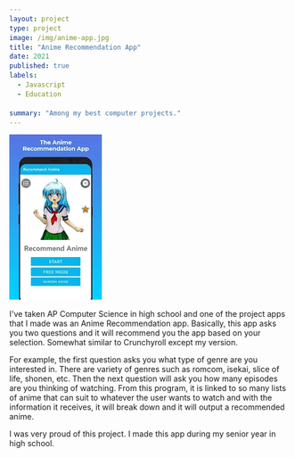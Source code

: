 ```yaml
---
layout: project
type: project
image: /img/anime-app.jpg
title: "Anime Recommendation App"
date: 2021
published: true
labels:
  - Javascript
  - Education
  
summary: "Among my best computer projects."
---
```


<img class="img-fluid" src="https://raw.githubusercontent.com/eisenhoweroallesma/eisenhoweroallesma.github.io/main/img/unnamed.webp">

I've taken AP Computer Science in high school and one of the project apps that I made was an Anime Recommendation app. Basically, this app asks you two questions and it will recommend you the app based on your selection. Somewhat similar to Crunchyroll except my version.

For example, the first question asks you what type of genre are you interested in. There are variety of genres such as romcom, isekai, slice of life, shonen, etc. Then the next question will ask you how many episodes
are you thinking of watching. From this program, it is linked to so many lists of anime that can suit to whatever the user wants to watch and with the information it receives, it will break down and it will output a recommended anime.

I was very proud of this project. I made this app during my senior year in high school.
